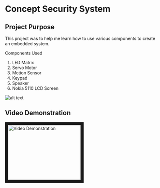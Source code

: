 # Concept Security System
## Project Purpose
This project was to help me learn how to use various components to create an embedded system.  

Components Used
1. LED Matrix
2. Servo Motor
3. Motion Sensor
4. Keypad
5. Speaker
6. Nokia 5110 LCD Screen

![alt text][logo]

[logo]: images/IMG_0232.JPG "Project Layout"


## Video Demonstration
<a href="http://www.youtube.com/watch?feature=player_embedded&v=m3AJvakZJk8
" target="_blank"><img src="http://img.youtube.com/vi/m3AJvakZJk8/0.jpg" 
alt="Video Demonstration" width="240" height="180" border="10" /></a>
